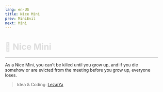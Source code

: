 ```yaml
---
lang: en-US
title: Nice Mini
prev: MiniEvil
next: Mini
---
```


# <font color="#dddddd">🐁 <b>Nice Mini</b></font> <Badge text="Basic" type="tip" vertical="middle"/>

***

As a Nice Mini, you can't be killed until you grow up, and if you die somehow or are evicted from the meeting before you grow up, everyone loses.

> Idea & Coding: [LezaiYa](#)
